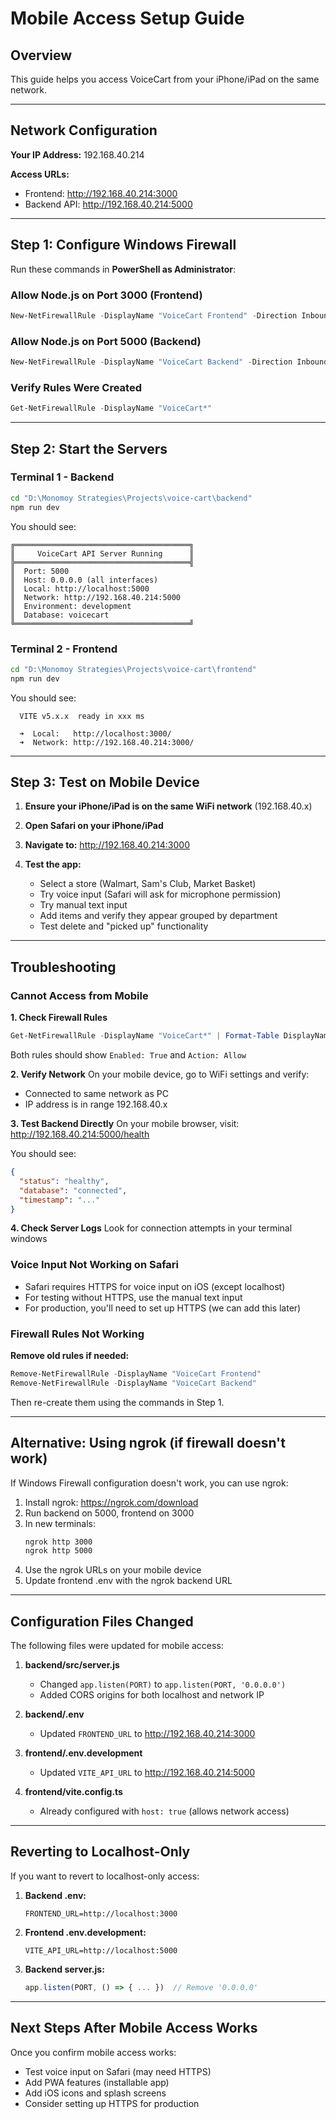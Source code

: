 # Mobile Access Setup Guide

## Overview
This guide helps you access VoiceCart from your iPhone/iPad on the same network.

---

## Network Configuration

**Your IP Address:** 192.168.40.214

**Access URLs:**
- Frontend: http://192.168.40.214:3000
- Backend API: http://192.168.40.214:5000

---

## Step 1: Configure Windows Firewall

Run these commands in **PowerShell as Administrator**:

### Allow Node.js on Port 3000 (Frontend)
```powershell
New-NetFirewallRule -DisplayName "VoiceCart Frontend" -Direction Inbound -LocalPort 3000 -Protocol TCP -Action Allow
```

### Allow Node.js on Port 5000 (Backend)
```powershell
New-NetFirewallRule -DisplayName "VoiceCart Backend" -Direction Inbound -LocalPort 5000 -Protocol TCP -Action Allow
```

### Verify Rules Were Created
```powershell
Get-NetFirewallRule -DisplayName "VoiceCart*"
```

---

## Step 2: Start the Servers

### Terminal 1 - Backend
```bash
cd "D:\Monomoy Strategies\Projects\voice-cart\backend"
npm run dev
```

You should see:
```
╔═══════════════════════════════════════╗
║     VoiceCart API Server Running      ║
╠═══════════════════════════════════════╣
║  Port: 5000
║  Host: 0.0.0.0 (all interfaces)
║  Local: http://localhost:5000
║  Network: http://192.168.40.214:5000
║  Environment: development
║  Database: voicecart
╚═══════════════════════════════════════╝
```

### Terminal 2 - Frontend
```bash
cd "D:\Monomoy Strategies\Projects\voice-cart\frontend"
npm run dev
```

You should see:
```
  VITE v5.x.x  ready in xxx ms

  ➜  Local:   http://localhost:3000/
  ➜  Network: http://192.168.40.214:3000/
```

---

## Step 3: Test on Mobile Device

1. **Ensure your iPhone/iPad is on the same WiFi network** (192.168.40.x)

2. **Open Safari on your iPhone/iPad**

3. **Navigate to:** http://192.168.40.214:3000

4. **Test the app:**
   - Select a store (Walmart, Sam's Club, Market Basket)
   - Try voice input (Safari will ask for microphone permission)
   - Try manual text input
   - Add items and verify they appear grouped by department
   - Test delete and "picked up" functionality

---

## Troubleshooting

### Cannot Access from Mobile

**1. Check Firewall Rules**
```powershell
Get-NetFirewallRule -DisplayName "VoiceCart*" | Format-Table DisplayName,Enabled,Direction,Action
```

Both rules should show `Enabled: True` and `Action: Allow`

**2. Verify Network**
On your mobile device, go to WiFi settings and verify:
- Connected to same network as PC
- IP address is in range 192.168.40.x

**3. Test Backend Directly**
On your mobile browser, visit: http://192.168.40.214:5000/health

You should see:
```json
{
  "status": "healthy",
  "database": "connected",
  "timestamp": "..."
}
```

**4. Check Server Logs**
Look for connection attempts in your terminal windows

### Voice Input Not Working on Safari

- Safari requires HTTPS for voice input on iOS (except localhost)
- For testing without HTTPS, use the manual text input
- For production, you'll need to set up HTTPS (we can add this later)

### Firewall Rules Not Working

**Remove old rules if needed:**
```powershell
Remove-NetFirewallRule -DisplayName "VoiceCart Frontend"
Remove-NetFirewallRule -DisplayName "VoiceCart Backend"
```

Then re-create them using the commands in Step 1.

---

## Alternative: Using ngrok (if firewall doesn't work)

If Windows Firewall configuration doesn't work, you can use ngrok:

1. Install ngrok: https://ngrok.com/download
2. Run backend on 5000, frontend on 3000
3. In new terminals:
   ```bash
   ngrok http 3000
   ngrok http 5000
   ```
4. Use the ngrok URLs on your mobile device
5. Update frontend .env with the ngrok backend URL

---

## Configuration Files Changed

The following files were updated for mobile access:

1. **backend/src/server.js**
   - Changed `app.listen(PORT)` to `app.listen(PORT, '0.0.0.0')`
   - Added CORS origins for both localhost and network IP

2. **backend/.env**
   - Updated `FRONTEND_URL` to http://192.168.40.214:3000

3. **frontend/.env.development**
   - Updated `VITE_API_URL` to http://192.168.40.214:5000

4. **frontend/vite.config.ts**
   - Already configured with `host: true` (allows network access)

---

## Reverting to Localhost-Only

If you want to revert to localhost-only access:

1. **Backend .env:**
   ```
   FRONTEND_URL=http://localhost:3000
   ```

2. **Frontend .env.development:**
   ```
   VITE_API_URL=http://localhost:5000
   ```

3. **Backend server.js:**
   ```javascript
   app.listen(PORT, () => { ... })  // Remove '0.0.0.0'
   ```

---

## Next Steps After Mobile Access Works

Once you confirm mobile access works:
- Test voice input on Safari (may need HTTPS)
- Add PWA features (installable app)
- Add iOS icons and splash screens
- Consider setting up HTTPS for production
